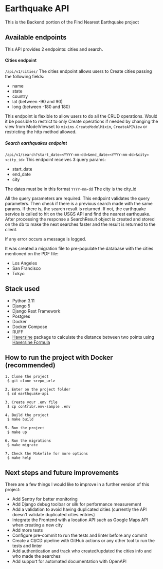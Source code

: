 # Earthquake API

 This is the Backend portion of the Find Nearest Earthquake project

## Available endpoints

This API provides 2 endpoints: cities and search.
#### Cities endpoint
`/api/v1/cities/`
The cities endpoint allows users to Create cities passing the following fields:
* name
* state
* country
* lat (between -90 and 90)
* long (between -180 and 180)

This endpoint is flexible to allow users to do all the CRUD operations. 
Would it be possible to restrict to only Create operations if needed by changing the view from ModelViewset to 
`mixins.CreateModelMixin`, `CreateAPIView` or restricting the http method allowed.

##### Search earthquakes endpoint
`/api/v1/search?start_date=<YYYY-mm-dd>&end_date=<YYYY-mm-dd>&city=<city_id>`
This endpoint receives 3 query params:
* start_date
* end_date
* city

The dates must be in this format `YYYY-mm-dd`
The city is the city_id

All the query parameters are required.
This endpoint validates the query parameters. Then check if there is a previous search made with the same params.
If there is, the search result is returned. If not, the earthquake service is called to hit on the USGS API and find
the nearest earthquake. After processing the response a SearchResult object is created and stored on the db to make the
next searches faster and the result is returned to the client.

If any error occurs a message is logged.

It was created a migration file to pre-populate the database with the cities mentioned on the PDF file:
* Los Angeles
* San Francisco
* Tokyo

## Stack used
* Python 3.11
* Django 5
* Django Rest Framework
* Postgres
* Docker
* Docker Compose
* RUFF
* [Haversine](https://pypi.org/project/haversine/) package to calculate the distance between two points using [Haversine Formula](https://en.wikipedia.org/wiki/Haversine_formula)

## How to run the project with Docker (recommended)

```
1. Clone the project
 $ git clone <repo_url>
 
2. Enter on the project folder
 $ cd earthquake-api
 
3. Create your .env file
 $ cp contrib/.env-sample .env
 
4. Build the project
 $ make build
 
5. Run the project
 $ make up
 
6. Run the migrations
 $ make migrate
 
7. Check the Makefile for more options
 $ make help
```

## Next steps and future improvements
There are a few things I would like to improve in a further version of this project:
* Add Sentry for better monitoring
* Add Django debug toolbar or silk for performance measurement
* Add a validation to avoid having duplicated cities (currently the API doesn't validate duplicated cities entries)
* Integrate the Frontend with a location API such as Google Maps API when creating a new city
* Add more tests
* Configure pre-commit to run the tests and linter before any commit
* Create a CI/CD pipeline with GitHub actions or any other tool to run the tests and linter
* Add authentication and track who created/updated the cities info and who made the searches
* Add support for automated documentation with OpenAPI 

